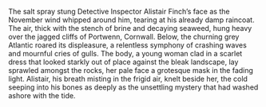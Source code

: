The salt spray stung Detective Inspector Alistair Finch’s face as the November wind whipped around him, tearing at his already damp raincoat.  The air, thick with the stench of brine and decaying seaweed, hung heavy over the jagged cliffs of Portwenn, Cornwall.  Below, the churning grey Atlantic roared its displeasure, a relentless symphony of crashing waves and mournful cries of gulls.  The body, a young woman clad in a scarlet dress that looked starkly out of place against the bleak landscape, lay sprawled amongst the rocks, her pale face a grotesque mask in the fading light.  Alistair, his breath misting in the frigid air, knelt beside her, the cold seeping into his bones as deeply as the unsettling mystery that had washed ashore with the tide.
